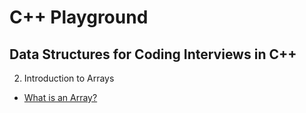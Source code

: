 # C++ Playground

## Data Structures for Coding Interviews in C++

2. Introduction to Arrays

- [What is an Array?](https://www.educative.io/courses/data-structures-coding-interviews-cpp/JYlGlXpOP62)
